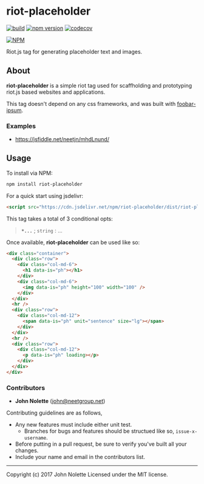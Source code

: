 # riot-placeholder

[![build](https://travis-ci.org/neetjn/riot-placeholder.svg?branch=master)](https://travis-ci.org/neetjn/riot-placeholder/)
[![npm version](https://badge.fury.io/js/riot-placeholder.svg)](https://badge.fury.io/js/riot-placeholder)
[![codecov](https://codecov.io/gh/neetjn/riot-placeholder/branch/master/graph/badge.svg)](https://codecov.io/gh/neetjn/riot-placeholder)

[![NPM](https://nodei.co/npm/riot-placeholder.png)](https://nodei.co/npm/riot-placeholder/)

Riot.js tag for generating placeholder text and images.

## About

**riot-placeholder** is a simple riot tag used for scaffholding and prototyping riot.js based websites and applications.

This tag doesn't depend on any css frameworks, and was built with [foobar-ipsum](https://github.com/neetjn/foobar-ipsum).

### Examples

* https://jsfiddle.net/neetjn/mhdLnund/

## Usage

To install via NPM:

```bash
npm install riot-placeholder
```

For a quick start using jsdelivr:

```html
<script src="https://cdn.jsdelivr.net/npm/riot-placeholder/dist/riot-placeholder.js"></script>
```

This tag takes a total of 3 conditional opts:

> **`*...`** ; `string` : ...

Once available, **riot-placeholder** can be used like so:

```html
<div class="container">
  <div class="row">
    <div class="col-md-6">
      <h1 data-is="ph"></h1>
    </div>
    <div class="col-md-6">
      <img data-is="ph" height="100" width="100" />
    </div>
  </div>
  <hr />
  <div class="row">
    <div class="col-md-12">
      <span data-is="ph" unit="sentence" size="lg"></span>
    </div>
  </div>
  <hr />
  <div class="row">
    <div class="col-md-12">
      <p data-is="ph" loading></p>
    </div>
  </div>
</div>
```

### Contributors

* **John Nolette** (john@neetgroup.net)

Contributing guidelines are as follows,

* Any new features must include either unit test.
  * Branches for bugs and features should be structued like so, `issue-x-username`.
* Before putting in a pull request, be sure to verify you've built all your changes.
* Include your name and email in the contributors list.

---
Copyright (c) 2017 John Nolette Licensed under the MIT license.
